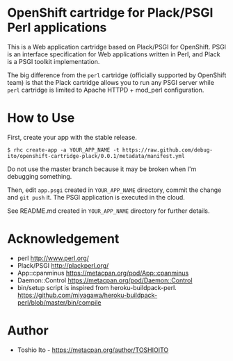 
# OpenShift cartridge for Plack/PSGI Perl applications

This is a Web application cartridge based on Plack/PSGI for
OpenShift. PSGI is an interface specification for Web applications
written in Perl, and Plack is a PSGI toolkit implementation.

The big difference from the `perl` cartridge (officially supported by
OpenShift team) is that the Plack cartridge allows you to run any PSGI
server while `perl` cartridge is limited to Apache HTTPD + mod_perl
configuration.


# How to Use

First, create your app with the stable release.

    $ rhc create-app -a YOUR_APP_NAME -t https://raw.github.com/debug-ito/openshift-cartridge-plack/0.0.1/metadata/manifest.yml

Do not use the master branch because it may be broken when I'm
debugging something.

Then, edit `app.psgi` created in `YOUR_APP_NAME` directory, commit the
change and `git push` it. The PSGI application is executed in the
cloud.

See README.md created in `YOUR_APP_NAME` directory for further details.


# Acknowledgement

* perl http://www.perl.org/
* Plack/PSGI http://plackperl.org/
* App::cpanminus https://metacpan.org/pod/App::cpanminus
* Daemon::Control https://metacpan.org/pod/Daemon::Control
* bin/setup script is inspired from heroku-buildpack-perl.
  https://github.com/miyagawa/heroku-buildpack-perl/blob/master/bin/compile


# Author

* Toshio Ito - https://metacpan.org/author/TOSHIOITO

